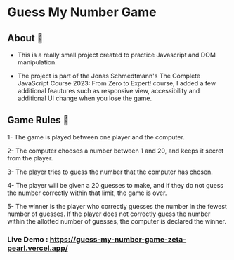 
# Guess My Number Game

## About 🔬
- This is a really small project created to practice Javascript and DOM manipulation.

- The project is part of the Jonas Schmedtmann's The Complete JavaScript Course 2023: From Zero to Expert! course, I added a few additional feautures such as responsive view, accessibility and additional UI change when you lose the game.

## Game Rules 🚀

1- The game is played between one player and the computer.

2- The computer chooses a number between 1 and 20, and keeps it secret from the player.

3- The player tries to guess the number that the computer has chosen.

4- The player will be given a 20 guesses to make, and if they do not guess the number correctly within that limit, the game is over.

5- The winner is the player who correctly guesses the number in the fewest number of guesses. If the player does not correctly guess the number within the allotted number of guesses, the computer is declared the winner.


### Live Demo : https://guess-my-number-game-zeta-pearl.vercel.app/
